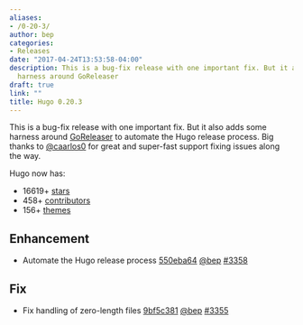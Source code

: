 ```yaml
---
aliases:
- /0-20-3/
author: bep
categories:
- Releases
date: "2017-04-24T13:53:58-04:00"
description: This is a bug-fix release with one important fix. But it also adds some
  harness around GoReleaser
draft: true
link: ""
title: Hugo 0.20.3
---
```


This is a bug-fix release with one important fix. But it also adds some harness around [GoReleaser](https://github.com/goreleaser/goreleaser) to automate the Hugo release process. Big thanks to [@caarlos0](https://github.com/caarlos0) for great and super-fast support fixing issues along the way.

Hugo now has:

* 16619&#43; [stars](https://github.com/gohugoio/hugo/stargazers)
* 458&#43; [contributors](https://github.com/gohugoio/hugo/graphs/contributors)
* 156&#43; [themes](http://themes.gohugo.io/)

## Enhancement

* Automate the Hugo release process [550eba64](https://github.com/gohugoio/hugo/commit/550eba64705725eb54fdb1042e0fb4dbf6f29fd0) [@bep](https://github.com/bep) [#3358](https://github.com/gohugoio/hugo/issues/3358) 

## Fix

* Fix handling of zero-length files [9bf5c381](https://github.com/gohugoio/hugo/commit/9bf5c381b6b3e69d4d8dbfd7a40074ac44792bbf) [@bep](https://github.com/bep) [#3355](https://github.com/gohugoio/hugo/issues/3355) 